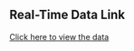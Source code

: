 
## Real-Time Data Link

[Click here to view the data](https://d807-2001-8a0-7514-8700-306e-9bfb-a79c-b874.ngrok-free.app)
